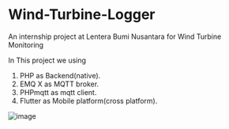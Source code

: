 # Wind-Turbine-Logger
An internship project at Lentera Bumi Nusantara for Wind Turbine  Monitoring

In This project we using 
1. PHP as Backend(native).
2. EMQ X as MQTT broker.
3. PHPmqtt as mqtt client.
4. Flutter as Mobile platform(cross platform).

![image](https://user-images.githubusercontent.com/47443345/118919729-47a59e00-b95f-11eb-9323-78f77afb9368.png)

